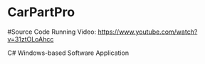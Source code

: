 # CarPartPro

#Source Code Running Video: https://www.youtube.com/watch?v=31ztOLoAhcc

C# Windows-based Software Application
